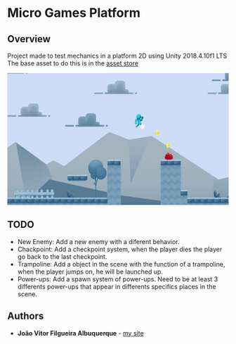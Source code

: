 # Micro Games Platform

## Overview
Project made to test mechanics in a platform 2D using Unity 2018.4.10f1 LTS
The base asset to do this is in the [asset store](https://assetstore.unity.com/packages/templates/micro-games-platformer-151055)

<p align="center">
	<img src="images/thumbnail.jpg" height="300">
</p>

## TODO
* New Enemy: Add a new enemy with a diferent behavior.
* Chackpoint: Add a checkpoint system, when the player dies the player go back to the last checkpoint.
* Trampoline: Add a object in the scene with the function of a trampoline, when the player jumps on, he will be launched up.
* Power-ups: Add a spawn system of power-ups. Need to be at least 3 differents power-ups that appear in differents specifics places in the scene.

## Authors
* **João Vitor Filgueira Albuquerque** - [my site](https://jvalbuquerque.com.br)
